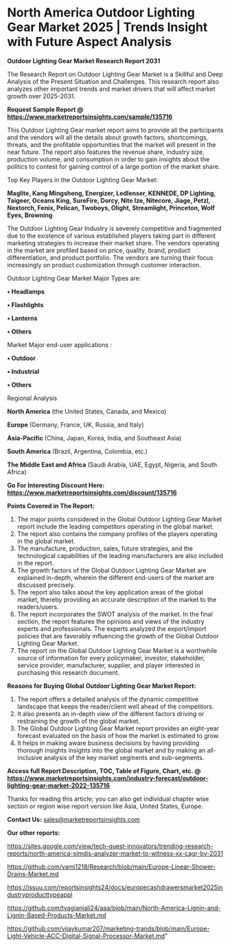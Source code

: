 # North America Outdoor Lighting Gear Market 2025 | Trends Insight with Future Aspect Analysis

<strong>Outdoor Lighting Gear Market Research Report 2031</strong>

The Research Report on Outdoor Lighting Gear Market is a Skillful and Deep Analysis of the Present Situation and Challenges. This research report also analyzes other important trends and market drivers that will affect market growth over 2025-2031.

<strong>Request Sample Report @ <a href=https://www.marketreportsinsights.com/sample/135716>https://www.marketreportsinsights.com/sample/135716</a></strong>

This Outdoor Lighting Gear market report aims to provide all the participants and the vendors will all the details about growth factors, shortcomings, threats, and the profitable opportunities that the market will present in the near future. The report also features the revenue share, industry size, production volume, and consumption in order to gain insights about the politics to contest for gaining control of a large portion of the market share.

Top Key Players in the Outdoor Lighting Gear Market:

<strong>Maglite, Kang Mingsheng, Energizer, Ledlenser, KENNEDE, DP Lighting, Taigeer, Oceans King, SureFire, Dorcy, Nite Ize, Nitecore, Jiage, Petzl, Nextorch, Fenix, Pelican, Twoboys, Olight, Streamlight, Princeton, Wolf Eyes, Browning</strong>

The Outdoor Lighting Gear Industry is severely competitive and fragmented due to the existence of various established players taking part in different marketing strategies to increase their market share. The vendors operating in the market are profiled based on price, quality, brand, product differentiation, and product portfolio. The vendors are turning their focus increasingly on product customization through customer interaction.

Outdoor Lighting Gear Market Major Types are:

<strong>• Headlamps

• Flashlights

• Lanterns

• Others</strong>

Market Major end-user applications :

<strong>• Outdoor

• Industrial

• Others</strong>

Regional Analysis

</u><strong><b>North America</b></strong> (the United States, Canada, and Mexico)

<strong><b>Europe </b></strong>(Germany, France, UK, Russia, and Italy)

<strong><b>Asia-Pacific</b></strong> (China, Japan, Korea, India, and Southeast Asia)

<strong><b>South America</b></strong> (Brazil, Argentina, Colombia, etc.)

<strong><b>The Middle East and Africa</b></strong> (Saudi Arabia, UAE, Egypt, Nigeria, and South Africa)

<strong>Go For Interesting Discount Here: <a href=https://www.marketreportsinsights.com/discount/135716>https://www.marketreportsinsights.com/discount/135716</a></strong>

<strong>Points Covered in The Report:</strong>
<ol>
  <li>The major points considered in the Global Outdoor Lighting Gear Market report include the leading competitors operating in the global market.</li>
  <li>The report also contains the company profiles of the players operating in the global market.</li>
  <li>The manufacture, production, sales, future strategies, and the technological capabilities of the leading manufacturers are also included in the report.</li>
  <li>The growth factors of the Global Outdoor Lighting Gear Market are explained in-depth, wherein the different end-users of the market are discussed precisely.</li>
  <li>The report also talks about the key application areas of the global market, thereby providing an accurate description of the market to the readers/users.</li>
  <li>The report incorporates the SWOT analysis of the market. In the final section, the report features the opinions and views of the industry experts and professionals. The experts analyzed the export/import policies that are favorably influencing the growth of the Global Outdoor Lighting Gear Market.</li>
  <li>The report on the Global Outdoor Lighting Gear Market is a worthwhile source of information for every policymaker, investor, stakeholder, service provider, manufacturer, supplier, and player interested in purchasing this research document.</li>
</ol>
<strong>Reasons for Buying Global Outdoor Lighting Gear Market Report:</strong>

<ol>
  <li>The report offers a detailed analysis of the dynamic competitive landscape that keeps the reader/client well ahead of the competitors.</li>
  <li>It also presents an in-depth view of the different factors driving or restraining the growth of the global market.</li>
  <li>The Global Outdoor Lighting Gear Market report provides an eight-year forecast evaluated on the basis of how the market is estimated to grow.</li>
  <li>It helps in making aware business decisions by having providing thorough insights insights into the global market and by making an all-inclusive analysis of the key market segments and sub-segments.</li>
</ol>
<strong>Access full Report Description, TOC, Table of Figure, Chart, etc. @ <a href=https://www.marketreportsinsights.com/industry-forecast/outdoor-lighting-gear-market-2022-135716>https://www.marketreportsinsights.com/industry-forecast/outdoor-lighting-gear-market-2022-135716</a></strong>


Thanks for reading this article; you can also get individual chapter wise section or region wise report version like Asia, United States, Europe.

<strong>Contact Us:</strong>
sales@marketreportsinsights.com

<strong>Our other reports:</strong>

<a href=https://sites.google.com/view/tech-quest-innovators/trending-research-reports/north-america-simdis-analyzer-market-to-witness-xx-cagr-by-2031>https://sites.google.com/view/tech-quest-innovators/trending-research-reports/north-america-simdis-analyzer-market-to-witness-xx-cagr-by-2031</a>

<a href=https://github.com/yami1218/Research/blob/main/Europe-Linear-Shower-Drains-Market.md>https://github.com/yami1218/Research/blob/main/Europe-Linear-Shower-Drains-Market.md</a>

<a href=https://issuu.com/reportsinsights24/docs/europecashdrawersmarket2025industryproducttypeappl>https://issuu.com/reportsinsights24/docs/europecashdrawersmarket2025industryproducttypeappl</a>

<a href=https://github.com/tyagianjali24/aaa/blob/main/North-America-Lignin-and-Lignin-Based-Products-Market.md>https://github.com/tyagianjali24/aaa/blob/main/North-America-Lignin-and-Lignin-Based-Products-Market.md</a>

<a href=https://github.com/vijaykumar207/marketing-trands/blob/main/Europe-Light-Vehicle-ACC-Digital-Signal-Processor-Market.md>https://github.com/vijaykumar207/marketing-trands/blob/main/Europe-Light-Vehicle-ACC-Digital-Signal-Processor-Market.md</a>"
